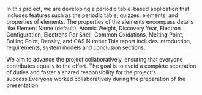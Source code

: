 In this project, we are developing a periodic table-based application that includes features such as the periodic table, quizzes, elements, and properties of elements. The properties of the elements encompass details like Element Name (default), Atomic Weight, Discovery Year, Electron Configuration, Electrons Per Shell, Common Oxidations, Melting Point, Boiling Point, Density, and CAS Number.This report includes introduction, requirements, system models and conclusion sections.

We aim to advance the project collaboratively, ensuring that everyone contributes equally to the effort. The goal is to avoid a complete separation of duties and foster a shared responsibility for the project's success.Everyone worked collaboratively during the preparation of the presentation.
